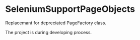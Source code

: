 # SeleniumSupportPageObjects
Replacemant for depreciated PageFactory class.

The project is during developing process.
